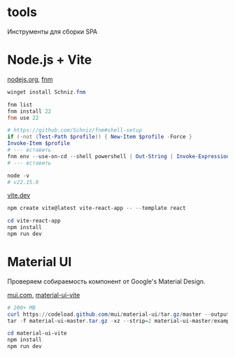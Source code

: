 # tools
Инструменты для сборки SPA

# Node.js + Vite
[nodejs.org](https://nodejs.org/en/download), [fnm](https://github.com/Schniz/fnm)

```powershell
winget install Schniz.fnm

fnm list
fnm install 22
fnm use 22

# https://github.com/Schniz/fnm#shell-setup
if (-not (Test-Path $profile)) { New-Item $profile -Force }
Invoke-Item $profile
# --- вставить
fnm env --use-on-cd --shell powershell | Out-String | Invoke-Expression
# --- вставить

node -v
# v22.15.0
```



[vite.dev](https://vite.dev/guide/)

```powershell
npm create vite@latest vite-react-app -- --template react

cd vite-react-app
npm install
npm run dev
```



# Material UI
Проверяем собираемость компонент от Google's Material Design.

[mui.com](https://mui.com/material-ui/getting-started/example-projects/), [material-ui-vite](https://github.com/mui/material-ui/tree/master/examples/material-ui-vite)

```powershell
# 200+ MB
curl https://codeload.github.com/mui/material-ui/tar.gz/master --output material-ui-master.tar.gz
tar -f material-ui-master.tar.gz -xz --strip=2 material-ui-master/examples/material-ui-vite

cd material-ui-vite
npm install
npm run dev
```
